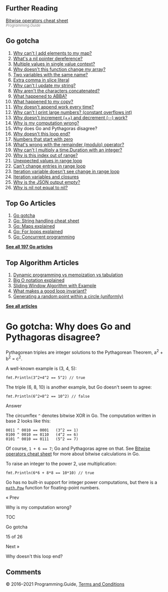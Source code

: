## Further Reading

[Bitwise operators cheat sheet](bitwise-operator-cheat-sheet.html)  
<span style="color: grey; font-style: italic; font-size: smaller">Programming.Guide</span>

## Go gotcha

1.  [Why can't I add elements to my map?](gotcha-assignment-entry-nil-map.html)
2.  [What's a nil pointer dereference?](gotcha-nil-pointer-dereference.html)
3.  [Multiple values in single value context?](gotcha-multiple-value-sinlge-value-context.html)
4.  [Why doesn't this function change my array?](gotcha-function-doesnt-change-array.html)
5.  [Two variables with the same name?](gotcha-shadowing-variables.html)
6.  [Extra comma in slice literal](gotcha-missing-comma-slice-array-map-literal.html)
7.  [Why can't I update my string?](gotcha-strings-are-immutable.html)
8.  [Why aren't the characters concatenated?](gotcha-concatenate-rune-string.html)
9.  [What happened to ABBA?](gotcha-trim-string.html)
10. [What happened to my copy?](gotcha-copy-missing.html)
11. [Why doesn't append work every time?](gotcha-append.html)
12. [Why can't I print large numbers? (constant overflows int)](gotcha-constant-overflows-int.html)
13. [Why doesn't increment (++) and decrement (--) work?](gotcha-increment-decrement-statement.html)
14. [Why is my computation wrong?](gotcha-operator-precedence.html)
15. Why does Go and Pythagoras disagree?
16. [Why doesn't this loop end?](gotcha-integer-overflow-wrap-around.html)
17. [Numbers that start with zero](gotcha-octal-decimal-hexadecimal-literal.html)
18. [What's wrong with the remainder (modulo) operator?](gotcha-remainder-modulo-operator.html)
19. [Why can't I multiply a time.Duration with an integer?](gotcha-multiply-duration-integer.html)
20. [Why is this index out of range?](gotcha-index-out-of-range.html)
21. [Unexpected values in range loop](gotcha-unexpected-values-range.html)
22. [Can't change entries in range loop](gotcha-change-value-range.html)
23. [Iteration variable doesn't see change in range loop](gotcha-range-copy-array.html)
24. [Iteration variables and closures](gotcha-data-race-closure.html)
25. [Why is the JSON output empty?](gotcha-json-marshal-empty.html)
26. [Why is nil not equal to nil?](gotcha-why-nil-error-not-equal-nil.html)

## Top Go Articles

1.  [Go gotcha](go-gotcha.html)
2.  [Go: String handling cheat sheet](string-functions-reference-cheat-sheet.html)
3.  [Go: Maps explained](maps-explained.html)
4.  [Go: For loops explained](for-loop.html)
5.  [Go: Concurrent programming](go-concurrency-tutorial.html)

[**See all 197 Go articles**](index.html)

## Top Algorithm Articles

1.  [Dynamic programming vs memoization vs tabulation](../dynamic-programming-vs-memoization-vs-tabulation.html)
2.  [Big O notation explained](../big-o-notation-explained.html)
3.  [Sliding Window Algorithm with Example](../sliding-window-example.html)
4.  [What makes a good loop invariant?](../what-makes-a-good-loop-invariant.html)
5.  [Generating a random point within a circle (uniformly)](../random-point-within-circle.html)

[**See all articles**](../index.html)

# Go gotcha: Why does Go and Pythagoras disagree?

Pythagorean triples are integer solutions to the Pythagorean Theorem, a<sup>2</sup> + b<sup>2</sup> = c<sup>2</sup>.

A well-known example is (3, 4, 5):

    fmt.Println(3^2+4^2 == 5^2) // true

The triple (6, 8, 10) is another example, but Go doesn't seem to agree:

    fmt.Println(6^2+8^2 == 10^2) // false

Answer

The circumflex `^` denotes bitwise XOR in Go. The computation written in base 2 looks like this:

    0011 ^ 0010 == 0001   (3^2 == 1)
    0100 ^ 0010 == 0110   (4^2 == 6)
    0101 ^ 0010 == 0111   (5^2 == 7)

Of course, `1 + 6 == 7`; Go and Pythagoras agree on that. See [Bitwise operators cheat sheet](bitwise-operator-cheat-sheet.html) for more about bitwise calculations in Go.

To raise an integer to the power 2, use multiplication:

    fmt.Println(6*6 + 8*8 == 10*10) // true

Go has no built-in support for integer power computations, but there is a [`math.Pow`](https://golang.org/pkg/math/#Pow) function for floating-point numbers.

<a href="gotcha-operator-precedence.html" class="prev"></a>

« Prev

Why is my computation wrong?

[](go-gotcha.html#toc)

TOC

Go gotcha

15 of 26

<a href="gotcha-integer-overflow-wrap-around.html" class="next"></a>

Next »

Why doesn't this loop end?

## Comments



© 2016–2021 Programming.Guide, [Terms and Conditions](../terms-and-conditions.html)
